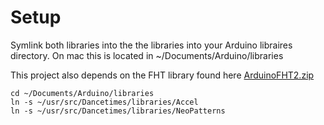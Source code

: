 # Setup
Symlink both libraries into the the libraries into your Arduino libraires directory.  On mac this is located in ~/Documents/Arduino/libraries

This project also depends on the FHT library found here [ArduinoFHT2.zip](http://wiki.openmusiclabs.com/wiki/ArduinoFHT?action=AttachFile&do=view&target=ArduinoFHT2.zip)

```
cd ~/Documents/Arduino/libraries
ln -s ~/usr/src/Dancetimes/libraries/Accel
ln -s ~/usr/src/Dancetimes/libraries/NeoPatterns
```
